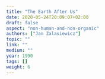 ```yaml
---
title: "The Earth After Us"
date: 2020-05-24T20:09:07+02:00
draft: false
aspect: "non-human-and-non-organic"
authors: ["Jan Zalasiewicz"]
topic: ""
link: ""
medium: ""
year: 1990
tags: []
weight: 6
---
```

